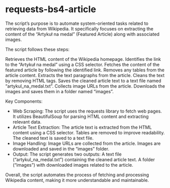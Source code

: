 # requests-bs4-article

The script’s purpose is to automate system-oriented tasks related to retrieving data from Wikipedia.
It specifically focuses on extracting the content of the “Artykuł na medal” (Featured Article) along with associated images.

The script follows these steps:

Retrieves the HTML content of the Wikipedia homepage.
Identifies the link to the “Artykuł na medal” using a CSS selector.
Fetches the content of the featured article by following the identified link.
Removes any tables from the article content.
Extracts the text paragraphs from the article.
Cleans the text by removing HTML tags.
Saves the cleaned article text to a text file named “artykul_na_medal.txt”.
Collects image URLs from the article.
Downloads the images and saves them in a folder named “images”.


Key Components:
- Web Scraping:
The script uses the requests library to fetch web pages.
It utilizes BeautifulSoup for parsing HTML content and extracting relevant data.
- Article Text Extraction:
The article text is extracted from the HTML content using a CSS selector.
Tables are removed to improve readability.
The cleaned text is saved to a text file.
- Image Handling:
Image URLs are collected from the article.
Images are downloaded and saved in the “images” folder.
- Output:
The script generates two outputs:
A text file (“artykul_na_medal.txt”) containing the cleaned article text.
A folder (“images”) with downloaded images related to the article.


Overall, the script automates the process of fetching and processing Wikipedia content, making it more understandable and maintainable.
